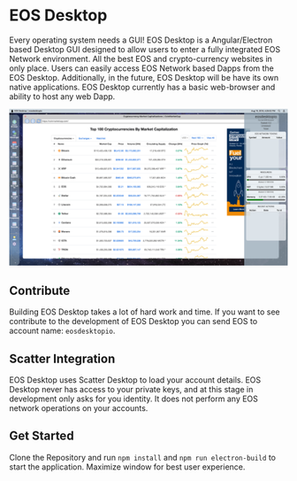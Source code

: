 # EOS Desktop
Every operating system needs a GUI! EOS Desktop is a Angular/Electron based Desktop GUI designed to allow
users to enter a fully integrated EOS Network environment. All the best EOS and crypto-currency websites in only place.
Users can easily access EOS Network based Dapps from the EOS Desktop. Additionally, in the future, EOS Desktop will be have its own native applications. 
EOS Desktop currently has a basic web-browser and ability to host any web Dapp.

 
![alt text](./eosdesktop-screenshot.png)


## Contribute
Building EOS Desktop takes a lot of hard work and time. If you want to see contribute 
to the development of EOS Desktop you can send EOS to account name: `eosdesktopio`.

## Scatter Integration
EOS Desktop uses Scatter Desktop to load your account details. 
EOS Desktop never has access to your private keys, and at this stage in development only asks for you identity. 
It does not perform any EOS network operations on your accounts. 

## Get Started
Clone the Repository and run `npm install` and `npm run electron-build` to start the application. Maximize window for best user experience. 




